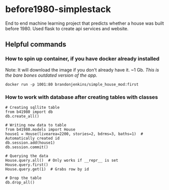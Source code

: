 # before1980-simplestack
End to end machine learning project that predicts whether a house was built before 1980. Used flask to create api services and website. 

## Helpful commands

### How to spin up container, if you have docker already installed

Note: It will download the image if you don't already have it. ~1 Gb.
_This is the bare bones outdated version of the app._

```
docker run -p 1001:80 brandonjenkins/simple_house_mod:first
```

### How to work with database after creating tables with classes
```
# Creating sqllite table
from b41980 import db
db.create_all()

# Writing new data to table
from b41980.models import House
house1 = House(livearea=2200, stories=2, bdrms=3, baths=1)  # Automatically created id
db.session.add(house1)
db.session.commit()

# Querying the data
House.query.all()  # Only works if __repr__ is set
House.query.first()
House.query.get(1)  # Grabs row by id

# Drop the table
db.drop_all()
```
